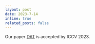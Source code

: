```yaml
---
layout: post
date: 2023-7-14
inline: true
related_posts: false
---
```


Our paper [DAT](https://arxiv.org/abs/2308.03364) is accepted by ICCV 2023.
